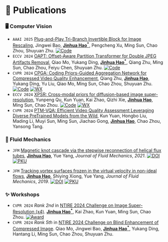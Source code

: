 # 📝 Publications 
### 🖥️ Computer Vision
- ``AAAI 2025`` [Plug-and-Play Tri-Branch Invertible Block for Image Rescaling](https://arxiv.org/abs/2412.13508), Jingwei Bao, **<u>Jinhua Hao<sup>*</sup></u>**, Pengcheng Xu, Ming Sun, Chao Zhou, Shuyuan Zhu. [![Code](https://img.shields.io/badge/Code-blue?logo=github&logoColor=white&style=flat&labelColor=505050)](https://github.com/Jingwei-Bao/T-InvBlocks)
- ``ECCV 2024`` [OAPT: Offset-Aware Partition Transformer for Double JPEG Artifacts Removal](https://www.ecva.net/papers/eccv_2024/papers_ECCV/papers/03228.pdf), Qiao Mo, Yukang Ding, **<u>Jinhua Hao<sup>*</sup></u>**, Qiang Zhu, Ming Sun, Chao Zhou, Feiyu Chen, Shuyuan Zhu. [![Code](https://img.shields.io/badge/Code-blue?logo=github&logoColor=white&style=flat&labelColor=505050)](https://github.com/QMoQ/OAPT)
- ``CVPR 2024`` [CPGA: Coding Priors-Guided Aggregation Network for Compressed Video Quality Enhancement](https://openaccess.thecvf.com/content/CVPR2024/papers/Zhu_CPGA_Coding_Priors-Guided_Aggregation_Network_for_Compressed_Video_Quality_Enhancement_CVPR_2024_paper.pdf), Qiang Zhu, **<u>Jinhua Hao</u>**, Yukang Ding, Yu Liu, Qiao Mo, Ming Sun, Chao Zhou, Shuyuan Zhu. [![Code](https://img.shields.io/badge/Code-blue?logo=github&logoColor=white&style=flat&labelColor=505050)](https://github.com/QZ1-boy/CPGA) [![WX](https://img.shields.io/badge/Post-blue?logo=wechat&logoColor=white&style=flat&labelColor=505050)](https://mp.weixin.qq.com/s/ixog0p_bYTv_daMjTAwEyA)
- ``ECCV 2024`` [XPSR: Cross-modal priors for diffusion-based image super-resolution](https://www.ecva.net/papers/eccv_2024/papers_ECCV/papers/01755.pdf), Yunpeng Qu, Kun Yuan, Kai Zhao, Qizhi Xie, **<u>Jinhua Hao</u>**, Ming Sun, Chao Zhou. [![Code](https://img.shields.io/badge/Code-blue?logo=github&logoColor=white&style=flat&labelColor=505050)](https://github.com/qyp2000/XPSR) [![WX](https://img.shields.io/badge/Post-blue?logo=wechat&logoColor=white&style=flat&labelColor=505050)](https://mp.weixin.qq.com/s/zRUoL2eJaOS2wIcB_xiQkg)
- ``CVPR 2024`` [PTM-VQA: Efficient Video Quality Assessment Leveraging Diverse PreTrained Models from the Wild](https://openaccess.thecvf.com/content/CVPR2024/papers/Yuan_PTM-VQA_Efficient_Video_Quality_Assessment_Leveraging_Diverse_PreTrained_Models_from_CVPR_2024_paper.pdf), Kun Yuan, Hongbo Liu, Mading Li, Muyi Sun, Ming Sun, Jiachao Gong, **<u>Jinhua Hao</u>**, Chao Zhou, Yansong Tang.

### 🌊 Fluid Mechanics
- ``JFM`` [Magnetic knot cascade via the stepwise reconnection of helical flux tubes](https://www.researchgate.net/profile/Yue-Yang-11/publication/349411681_Magnetic_knot_cascade_via_the_stepwise_reconnection_of_helical_flux_tubes/links/602f631392851c4ed58062be/Magnetic-knot-cascade-via-the-stepwise-reconnection-of-helical-flux-tubes.pdf), **<u>Jinhua Hao</u>**, Yue Yang, _Journal of Fluid Mechanics_, _2021_. [![DOI](https://img.shields.io/badge/Paper-blue?logo=doi&logoColor=white&style=flat&labelColor=505050)](https://www.cambridge.org/core/journals/journal-of-fluid-mechanics/article/abs/magnetic-knot-cascade-via-the-stepwise-reconnection-of-helical-flux-tubes/B356EACB1EDB95A98223264A0205B129) [![PKU](https://img.shields.io/badge/PKU-News-blue?style=flat&labelColor=505050)](https://www.coe.pku.edu.cn/newsfocus/fast/11585.html)

- ``JFM`` [Tracking vortex surfaces frozen in the virtual velocity in non-ideal flows](https://www.researchgate.net/profile/Yue-Yang-11/publication/330640967_Tracking_vortex_surfaces_frozen_in_the_virtual_velocity_in_non-ideal_flows/links/5c4bb76692851c22a3911051/Tracking-vortex-surfaces-frozen-in-the-virtual-velocity-in-non-ideal-flows.pdf), **<u>Jinhua Hao</u>**, Shiying Xiong, Yue Yang, _Journal of Fluid Mechanics_, _2019_. [![DOI](https://img.shields.io/badge/Paper-blue?logo=doi&logoColor=white&style=flat&labelColor=505050)](https://www.cambridge.org/core/journals/journal-of-fluid-mechanics/article/abs/tracking-vortex-surfaces-frozen-in-the-virtual-velocity-in-nonideal-flows/64E2BACB47FD757AB7808626EB9C232D) [![PKU](https://img.shields.io/badge/PKU-News-blue?style=flat&labelColor=505050)](https://www.coe.pku.edu.cn/research/progress/6710.html)


### ✨ Workshops 
- ``CVPR 2024`` _Rank 2nd_ in [NTIRE 2024 Challenge on Image Super-Resolution (x4)](https://openaccess.thecvf.com/content/CVPR2024W/NTIRE/papers/Chen_NTIRE_2024_Challenge_on_Image_Super-Resolution_x4_Methods_and_Results_CVPRW_2024_paper.pdf). **<u>Jinhua Hao<sup>*</sup></u>**, Kai Zhao, Kun Yuan, Ming Sun, Chao Zhou. [![Award](https://img.shields.io/badge/NTIRE-Award-blue?style=flat&labelColor=505050)](https://cvlai.net/ntire/2024/NTIRE2024awards_certificates.pdf) 
- ``CVPR 2024`` _Rank 5th_ in [NTIRE 2024 Challenge on Blind Enhancement of Compressed Image](https://openaccess.thecvf.com/content/CVPR2024W/NTIRE/papers/Yang_NTIRE_2024_Challenge_on_Blind_Enhancement_of_Compressed_Image_Methods_CVPRW_2024_paper.pdf). Qiao Mo, Jingwei Bao, **<u>Jinhua Hao<sup>*</sup></u>**, Yukang Ding, Hantang Li, Ming Sun, Chao Zhou, Shuyuan Zhu.
